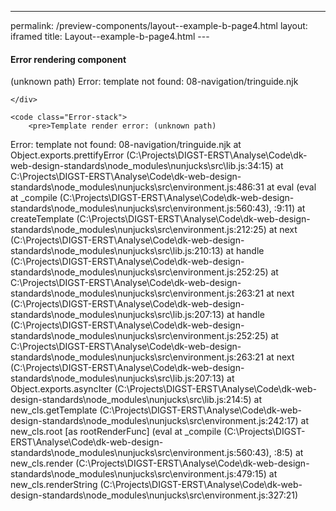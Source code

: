 --- 
permalink: /preview-components/layout--example-b-page4.html
layout: iframed 
title: Layout--example-b-page4.html
---<!DOCTYPE html>
<html lang="en-US" dir="ltr" class="no-js">
<head>
    <meta charset="UTF-8">
    <meta name="viewport" content="width=device-width, initial-scale=1">
    <script>
    window.frctl = {
        env: 'static'
    };
    </script>
    <script>var cl = document.querySelector('html').classList; cl.remove('no-js'); cl.add('has-js');</script>
    <link rel="shortcut icon" href="../../themes/mandelbrot/favicon.ico" type="image/ico">

<link rel="stylesheet" href="../../themes/mandelbrot/css/white.css?cachebust=1.2.0" type="text/css">


<title>Error rendering component layout--example-b-page4 | Frontend Styleguide</title>

</head>
<body>



<div class="Frame Frame--full" id="frame">


<div class="Error Error--render">
    <h4 class="Error-title">Error rendering component</h4>
    <div class="Error-message Prose">
        <p>(unknown path)
  Error: template not found: 08-navigation/tringuide.njk</p>

    </div>
    
    <code class="Error-stack">
        <pre>Template render error: (unknown path)
  Error: template not found: 08-navigation/tringuide.njk
    at Object.exports.prettifyError (C:\Projects\DIGST-ERST\Analyse\Code\dk-web-design-standards\node_modules\nunjucks\src\lib.js:34:15)
    at C:\Projects\DIGST-ERST\Analyse\Code\dk-web-design-standards\node_modules\nunjucks\src\environment.js:486:31
    at eval (eval at _compile (C:\Projects\DIGST-ERST\Analyse\Code\dk-web-design-standards\node_modules\nunjucks\src\environment.js:560:43), <anonymous>:9:11)
    at createTemplate (C:\Projects\DIGST-ERST\Analyse\Code\dk-web-design-standards\node_modules\nunjucks\src\environment.js:212:25)
    at next (C:\Projects\DIGST-ERST\Analyse\Code\dk-web-design-standards\node_modules\nunjucks\src\lib.js:210:13)
    at handle (C:\Projects\DIGST-ERST\Analyse\Code\dk-web-design-standards\node_modules\nunjucks\src\environment.js:252:25)
    at C:\Projects\DIGST-ERST\Analyse\Code\dk-web-design-standards\node_modules\nunjucks\src\environment.js:263:21
    at next (C:\Projects\DIGST-ERST\Analyse\Code\dk-web-design-standards\node_modules\nunjucks\src\lib.js:207:13)
    at handle (C:\Projects\DIGST-ERST\Analyse\Code\dk-web-design-standards\node_modules\nunjucks\src\environment.js:252:25)
    at C:\Projects\DIGST-ERST\Analyse\Code\dk-web-design-standards\node_modules\nunjucks\src\environment.js:263:21
    at next (C:\Projects\DIGST-ERST\Analyse\Code\dk-web-design-standards\node_modules\nunjucks\src\lib.js:207:13)
    at Object.exports.asyncIter (C:\Projects\DIGST-ERST\Analyse\Code\dk-web-design-standards\node_modules\nunjucks\src\lib.js:214:5)
    at new_cls.getTemplate (C:\Projects\DIGST-ERST\Analyse\Code\dk-web-design-standards\node_modules\nunjucks\src\environment.js:242:17)
    at new_cls.root [as rootRenderFunc] (eval at _compile (C:\Projects\DIGST-ERST\Analyse\Code\dk-web-design-standards\node_modules\nunjucks\src\environment.js:560:43), <anonymous>:8:5)
    at new_cls.render (C:\Projects\DIGST-ERST\Analyse\Code\dk-web-design-standards\node_modules\nunjucks\src\environment.js:479:15)
    at new_cls.renderString (C:\Projects\DIGST-ERST\Analyse\Code\dk-web-design-standards\node_modules\nunjucks\src\environment.js:327:21)</pre>
    </code>
    
</div>


</div>




<script src="../../themes/mandelbrot/js/mandelbrot.js?cachebust=1.2.0"></script>



</body>
</html>
